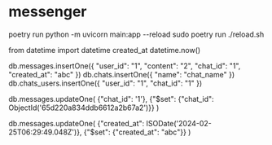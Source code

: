 # messenger

poetry run python -m uvicorn main:app --reload
sudo poetry run ./reload.sh

from datetime import datetime
created_at datetime.now()

db.messages.insertOne({
    "user_id": "1",
    "content": "2",
    "chat_id": "1",
    "created_at": "abc"
})
db.chats.insertOne({
    "name": "chat_name"
})
db.chats_users.insertOne({
    "user_id": "1",
    "chat_id": "1"
})

db.messages.updateOne( 
    {"chat_id": '1'}, 
    {"$set": {"chat_id": ObjectId('65d220a834ddb6612a2b67a2')}} 
)

db.messages.updateOne( 
    {"created_at": ISODate('2024-02-25T06:29:49.048Z')}, 
    {"$set": {"created_at": "abc"}} 
)
